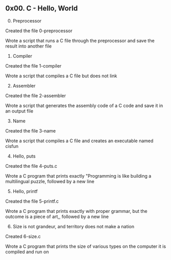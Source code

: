 ## 0x00. C - Hello, World

0. Preprocessor

Created the file 0-preprocessor

Wrote a script that runs a C file through the preprocessor and save the result into another file

1. Compiler

Created the file 1-compiler

Wrote a script that compiles a C file but does not link

2. Assembler

Created the file 2-assembler

Wrote a script that generates the assembly code of a C code and save it in an output file

3. Name

Created the file 3-name

Wrote a script that compiles a C file and creates an executable named cisfun

4. Hello, puts

Created the file 4-puts.c

Wrote a C program that prints exactly "Programming is like building a multilingual puzzle, followed by a new line

5. Hello, printf

Created the file 5-printf.c

Wrote a C program that prints exactly with proper grammar, but the outcome is a piece of art,, followed by a new line


6. Size is not grandeur, and territory does not make a nation

Created 6-size.c

Wrote a C program that prints the size of various types on the computer it is compiled and run on







